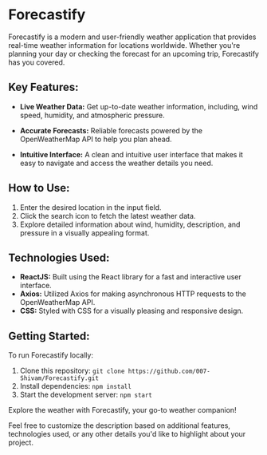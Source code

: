 # Forecastify

Forecastify is a modern and user-friendly weather application that provides real-time weather information for locations worldwide. Whether you're planning your day or checking the forecast for an upcoming trip, Forecastify has you covered.

## Key Features:

- **Live Weather Data:** Get up-to-date weather information, including, wind speed, humidity, and atmospheric pressure.

- **Accurate Forecasts:** Reliable forecasts powered by the OpenWeatherMap API to help you plan ahead.

- **Intuitive Interface:** A clean and intuitive user interface that makes it easy to navigate and access the weather details you need.

## How to Use:

1. Enter the desired location in the input field.
2. Click the search icon to fetch the latest weather data.
3. Explore detailed information about wind, humidity, description, and pressure in a visually appealing format.

## Technologies Used:

- **ReactJS:** Built using the React library for a fast and interactive user interface.
- **Axios:** Utilized Axios for making asynchronous HTTP requests to the OpenWeatherMap API.
- **CSS:** Styled with CSS for a visually pleasing and responsive design.

## Getting Started:

To run Forecastify locally:

1. Clone this repository: `git clone https://github.com/007-Shivam/Forecastify.git`
2. Install dependencies: `npm install`
3. Start the development server: `npm start`

Explore the weather with Forecastify, your go-to weather companion!


Feel free to customize the description based on additional features, technologies used, or any other details you'd like to highlight about your project.